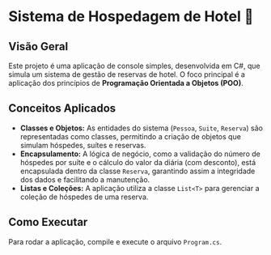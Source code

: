 # Sistema de Hospedagem de Hotel 🏨

## Visão Geral

Este projeto é uma aplicação de console simples, desenvolvida em C#, que simula um sistema de gestão de reservas de hotel. O foco principal é a aplicação dos princípios de **Programação Orientada a Objetos (POO)**.

## Conceitos Aplicados

* **Classes e Objetos:** As entidades do sistema (`Pessoa`, `Suite`, `Reserva`) são representadas como classes, permitindo a criação de objetos que simulam hóspedes, suítes e reservas.
* **Encapsulamento:** A lógica de negócio, como a validação do número de hóspedes por suíte e o cálculo do valor da diária (com desconto), está encapsulada dentro da classe `Reserva`, garantindo assim a integridade dos dados e facilitando a manutenção.
* **Listas e Coleções:** A aplicação utiliza a classe `List<T>` para gerenciar a coleção de hóspedes de uma reserva.

## Como Executar

Para rodar a aplicação, compile e execute o arquivo `Program.cs`.
